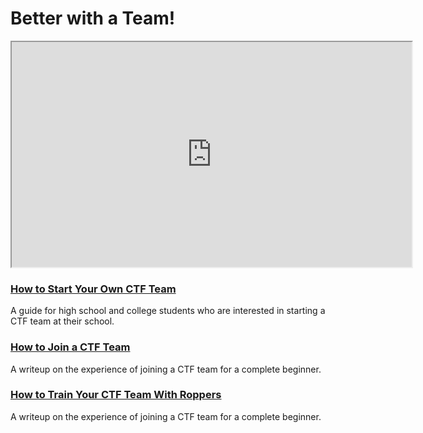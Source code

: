 # Better with a Team!

<iframe allowfullscreen class="fr-draggable" height="360" src="https://www.youtube.com/embed/bgGRMXl_RPs?wmode=opaque" width="640"></iframe>  

###  

### [How to Start Your Own CTF Team](https://www.hoppersroppers.org/library/startCTFteam.html)

A guide for high school and college students who are interested in
starting a CTF team at their school.

### [How to Join a CTF Team](https://www.hoppersroppers.org/library/joinCTFteam.html)

A writeup on the experience of joining a CTF team for a complete
beginner.

### [How to Train Your CTF Team With Roppers](https://www.hoppersroppers.org/library/trainCTFteam.html)

A writeup on the experience of joining a CTF team for a complete
beginner.
